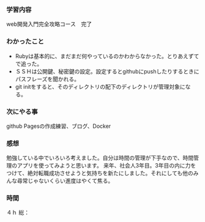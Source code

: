 ### 学習内容
web開発入門完全攻略コース　完了
### わかったこと
- Rubyは基本的に、まだまだ何やっているのかわからなかった。とりあえずてで追った。
- ＳＳＨは公開鍵、秘密鍵の設定。設定するとgithubにpushしたりするときにパスフレーズを聞かれる。
- git initをすると、そのディレクトリの配下のディレクトリが管理対象になる。
### 次にやる事
github Pagesの作成練習、ブログ、Docker
### 感想
勉強している中でいろいろ考えました。自分は時間の管理が下手なので、時間管理のアプリを使ってみようと思います。
来年、社会人3年目。3年目の内に力をつけて、絶対転職成功させようと気持ちを新たにしました。それにしても他のみんな尋常じゃないくらい進度はやくて焦る。
### 時間
４ｈ
総：
